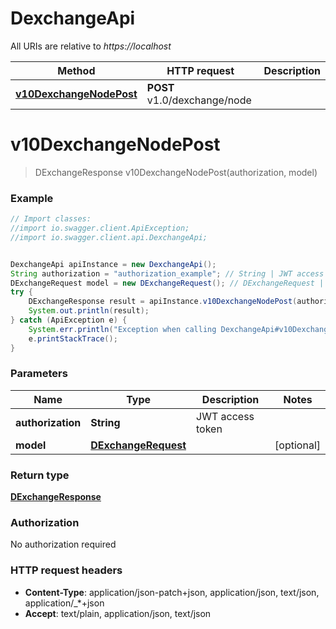 # DexchangeApi

All URIs are relative to *https://localhost*

Method | HTTP request | Description
------------- | ------------- | -------------
[**v10DexchangeNodePost**](DexchangeApi.md#v10DexchangeNodePost) | **POST** v1.0/dexchange/node | 


<a name="v10DexchangeNodePost"></a>
# **v10DexchangeNodePost**
> DExchangeResponse v10DexchangeNodePost(authorization, model)



### Example
```java
// Import classes:
//import io.swagger.client.ApiException;
//import io.swagger.client.api.DexchangeApi;


DexchangeApi apiInstance = new DexchangeApi();
String authorization = "authorization_example"; // String | JWT access token
DExchangeRequest model = new DExchangeRequest(); // DExchangeRequest | 
try {
    DExchangeResponse result = apiInstance.v10DexchangeNodePost(authorization, model);
    System.out.println(result);
} catch (ApiException e) {
    System.err.println("Exception when calling DexchangeApi#v10DexchangeNodePost");
    e.printStackTrace();
}
```

### Parameters

Name | Type | Description  | Notes
------------- | ------------- | ------------- | -------------
 **authorization** | **String**| JWT access token |
 **model** | [**DExchangeRequest**](DExchangeRequest.md)|  | [optional]

### Return type

[**DExchangeResponse**](DExchangeResponse.md)

### Authorization

No authorization required

### HTTP request headers

 - **Content-Type**: application/json-patch+json, application/json, text/json, application/_*+json
 - **Accept**: text/plain, application/json, text/json

